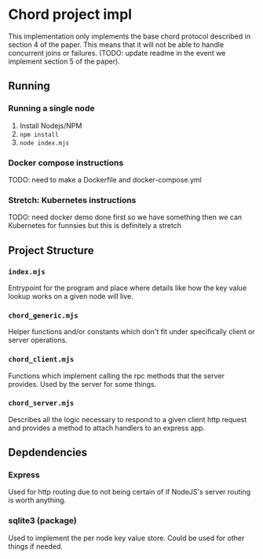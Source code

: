 # Chord project impl

This implementation only implements the base chord protocol described in section 4 of the paper. This means that it will not be able to handle concurrent joins or failures. (TODO: update readme in the event we implement section 5 of the paper).

## Running

### Running a single node

1. Install Nodejs/NPM
2. `npm install`
3. `node index.mjs`

### Docker compose instructions

TODO: need to make a Dockerfile and docker-compose.yml

### Stretch: Kubernetes instructions

TODO: need docker demo done first so we have something then we can Kubernetes for funnsies but this is definitely a stretch

## Project Structure

### `index.mjs`

Entrypoint for the program and place where details like how the key value lookup works on a given node will live.

### `chord_generic.mjs`

Helper functions and/or constants which don't fit under specifically client or server operations.

### `chord_client.mjs`

Functions which implement calling the rpc methods that the server provides. Used by the server for some things.

### `chord_server.mjs`

Describes all the logic necessary to respond to a given client http request and provides a method to attach handlers to an express app.

## Depdendencies

### Express

Used for http routing due to not being certain of if NodeJS's server routing is worth anything.

### sqlite3 (package)

Used to implement the per node key value store. Could be used for other things if needed.
